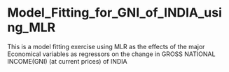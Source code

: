 # Model_Fitting_for_GNI_of_INDIA_using_MLR
This is a model fitting exercise using MLR as the effects of the major Economical variables as regressors on the change in GROSS NATIONAL INCOME(GNI) (at current prices) of INDIA 
